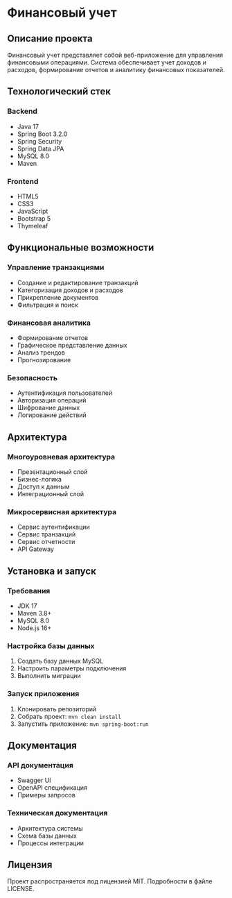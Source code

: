 # Финансовый учет

## Описание проекта

Финансовый учет представляет собой веб-приложение для управления финансовыми операциями. Система обеспечивает учет доходов и расходов, формирование отчетов и аналитику финансовых показателей.

## Технологический стек

### Backend
- Java 17
- Spring Boot 3.2.0
- Spring Security
- Spring Data JPA
- MySQL 8.0
- Maven

### Frontend
- HTML5
- CSS3
- JavaScript
- Bootstrap 5
- Thymeleaf

## Функциональные возможности

### Управление транзакциями
- Создание и редактирование транзакций
- Категоризация доходов и расходов
- Прикрепление документов
- Фильтрация и поиск

### Финансовая аналитика
- Формирование отчетов
- Графическое представление данных
- Анализ трендов
- Прогнозирование

### Безопасность
- Аутентификация пользователей
- Авторизация операций
- Шифрование данных
- Логирование действий

## Архитектура

### Многоуровневая архитектура
- Презентационный слой
- Бизнес-логика
- Доступ к данным
- Интеграционный слой

### Микросервисная архитектура
- Сервис аутентификации
- Сервис транзакций
- Сервис отчетности
- API Gateway

## Установка и запуск

### Требования
- JDK 17
- Maven 3.8+
- MySQL 8.0
- Node.js 16+

### Настройка базы данных
1. Создать базу данных MySQL
2. Настроить параметры подключения
3. Выполнить миграции

### Запуск приложения
1. Клонировать репозиторий
2. Собрать проект: `mvn clean install`
3. Запустить приложение: `mvn spring-boot:run`

## Документация

### API документация
- Swagger UI
- OpenAPI спецификация
- Примеры запросов

### Техническая документация
- Архитектура системы
- Схема базы данных
- Процессы интеграции

## Лицензия

Проект распространяется под лицензией MIT. Подробности в файле LICENSE.